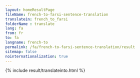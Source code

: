 ```yaml
---
layout: homeResultPage
fileName: french-to-farsi-sentence-translation
translatein: french_to_farsi
folderName : translate
lang: fa
from: fr
to: fa
langname: french-to
permalink: /fa/french-to-farsi-sentence-translation/result
sitemap: false
nointernationalization: true
---
```

{% include result/translateinto.html %}

<script src="/js/result/translation.js" data-foldername="{{page.folderName}}" data-lang="{{page.lang}}"></script>

